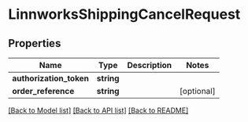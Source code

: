 # LinnworksShippingCancelRequest

## Properties
Name | Type | Description | Notes
------------ | ------------- | ------------- | -------------
**authorization_token** | **string** |  | 
**order_reference** | **string** |  | [optional] 

[[Back to Model list]](../../README.md#documentation-for-models) [[Back to API list]](../../README.md#documentation-for-api-endpoints) [[Back to README]](../../README.md)

